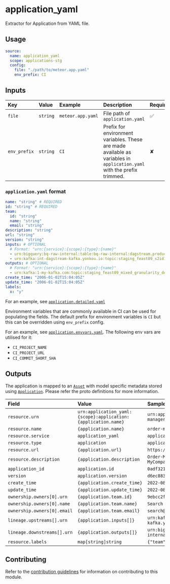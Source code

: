# application_yaml

Extractor for Application from YAML file.

## Usage

```yaml
source:
  name: application_yaml
  scope: applications-stg
  config:
    file: "./path/to/meteor.app.yaml"
    env_prefix: CI
```

## Inputs

| Key          | Value    | Example           | Description                                                                                                            | Required? |
|:-------------|:---------|:------------------|:-----------------------------------------------------------------------------------------------------------------------|:----------|
| `file`       | `string` | `meteor.app.yaml` | File path of `application.yaml`                                                                                        | ✅         |
| `env_prefix` | `string` | `CI`              | Prefix for environment variables. These are made available as variables in `application.yaml` with the prefix trimmed. | ✘         |

### `application.yaml` format

```yaml
name: "string" # REQUIRED
id: "string" # REQUIRED
team:
  id: "string"
  name: "string"
  email: "string"
description: "string"
url: "string"
version: "string"
inputs: # OPTIONAL
  # Format: "urn:{service}:{scope}:{type}:{name}"
  - urn:bigquery:bq-raw-internal:table:bq-raw-internal:dagstream.production_feast09_s2id13_30min_demand
  - urn:kafka:int-dagstream-kafka.yonkou.io:topic:staging_feast09_s2id13_30min_demand
outputs: # OPTIONAL
  # Format: "urn:{service}:{scope}:{type}:{name}"
  - urn:kafka:1-my-kafka.com:topic:staging_feast09_mixed_granularity_demand_forecast_3es
create_time: "2006-01-02T15:04:05Z"
update_time: "2006-01-02T15:04:05Z"
labels:
  x: "y"
```

For an example,
see [`application.detailed.yaml`](./testdata/application.detailed.yaml)

Environment variables that are commonly available in CI can be used for
populating the fields. The default prefix for environment variables is `CI` but
this can be overridden using `env_prefix` config.

For an example,
see [`application.envvars.yaml`](./testdata/application.envvars.yaml). The
following env vars are utilised for it:

- `CI_PROJECT_NAME`
- `CI_PROJECT_URL`
- `CI_COMMIT_SHORT_SHA`

## Outputs

The application is mapped to an [`Asset`][proton-asset] with model specific
metadata stored using [`Application`][proton-application]. Please refer the
proto definitions for more information.

| Field                           | Value                                                         | Sample Value                                                                   |
|:--------------------------------|:--------------------------------------------------------------|:-------------------------------------------------------------------------------|
| `resource.urn`                  | `urn:application_yaml:{scope}:application:{application.name}` | `urn:application_yaml:integration:application:order-manager`                   |
| `resource.name`                 | `{application.name}`                                          | `order-manager`                                                                |
| `resource.service`              | `application_yaml`                                            | `application_yaml`                                                             |
| `resource.type`                 | `application`                                                 | `application`                                                                  |
| `resource.url`                  | `{application.url}`                                           | `https://github.com/mycompany/order-manager`                                   |
| `resource.description`          | `{application.description`                                    | `Order-Manager is the order management system for MyCompany`                   |
| `application_id`                | `application.id`                                              | `0adf3214-676c-4a74-ab37-9d4a4b8ade0e`                                         |
| `version`                       | `application.version`                                         | `d6ec883`                                                                      |
| `create_time`                   | `{application.create_time}`                                   | `2022-08-08T03:17:54Z`                                                         |
| `update_time`                   | `{application.update_time}`                                   | `2022-08-08T03:57:54Z`                                                         |
| `ownership.owners[0].urn`       | `{application.team.id}`                                       | `9ebcc2f8-5894-47c6-83a9-160b7eaa3f6b`                                         |
| `ownership.owners[0].name`      | `{application.team.name}`                                     | `Search`                                                                       |
| `ownership.owners[0].email`     | `{application.team.email}`                                    | `search@mycompany.com`                                                         |
| `lineage.upstreams[].urn`       | `{application.inputs[]}`                                      | `urn:kafka:int-kafka.yonkou.io:topic:staging_30min_demand`                     |
| `lineage.downstreams[].urn`     | `{application.outputs[]}`                                     | `urn:bigquery:bq-internal:table:bq-internal:dagstream.production_30min_demand` |
| `resource.labels`               | `map[string]string`                                           | `{"team": "Booking Experience"}`                                               |

## Contributing

Refer to
the [contribution guidelines](../../../docs/docs/contribute/guide.md#adding-a-new-extractor)
for information on contributing to this module.

[proton-asset]: https://github.com/goto/proton/blob/5b5dc72/gotocompany/assets/v1beta2/asset.proto#L14

[proton-application]: https://github.com/goto/proton/blob/5b5dc72/gotocompany/assets/v1beta2/application.proto#L11
